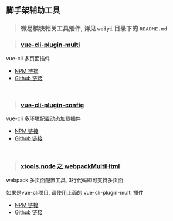 ## 脚手架辅助工具


>### 微易模块相关工具插件, 详见 `weiyi` 目录下的 `README.md`


>### [vue-cli-plugin-multi](packages/vue-cli-plugin-multi)

vue-cli 多页面插件

* [NPM 链接](https://www.npmjs.com/package/vue-cli-plugin-multi)
* [Github 链接](https://github.com/borenXue/front-packages/tree/master/packages/vue-cli-plugin-multi)


<br/>


>### [vue-cli-plugin-config](packages/vue-cli-plugin-config)

vue-cli 多环境配置动态加载插件

* [NPM 链接](https://www.npmjs.com/package/vue-cli-plugin-config)
* [Github 链接](https://github.com/borenXue/front-packages/tree/master/packages/vue-cli-plugin-config)


<br/>


>### [xtools.node 之 webpackMultiHtml](packages/xtools.node/)

webpack 多页面配置工具, 3行代码即可支持多页面

如果是vue-cli项目, 请使用上面的 vue-cli-plugin-multi 插件

* [NPM 链接](https://www.npmjs.com/package/xtools.node)
* [Github 链接](https://github.com/borenXue/front-packages/tree/master/packages/xtools.node)
